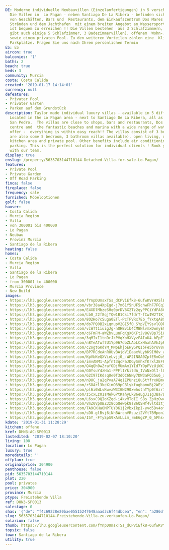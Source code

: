```yaml
---
DE: Moderne individuelle Neubauvillen (Einzelanfertigungen) in 5 verschiedenen Ausführungen.
  Die Villen in  Lo Pagan - neben Santiago De La Ribera - befinden sich in der Nähe
  von Geschäften, Bars und  Restaurants, dem Einkaufszentrum Dos Mares und den fantastischen
  Stränden und dem Jachthafen  mit einem breiten Angebot an Wassersportarten. Alles
  ist bequem zu erreichen !! Die Villen bestehen  aus 3 Schlafzimmern, 2 Bädern (es
  gibt auch einige 5 Schlafzimmer, 3 Badezimmervillen), offenem  Wohn-, Ess- und Küchenbereich
  sowie einem privaten Pool. Zu den weiteren Vorteilen zählen eine  Klimaanlage und
  Parkplätze. Fragen Sie uns nach Ihrem persönlichen Termin
ES: ES
aircon: true
balconies: '1'
baths: 2
beach: true
beds: 3
community: Murcia
costa: Costa Calida
created: '2019-01-17 14:14:01'
currency: null
defeatures:
- Privater Pool
- Privater Garten
- Parken auf dem Grundstück
description: Taylor made individual luxury villas - available in 5 different designs!
  Located in the Lo Pagan area - next to Santiago De La Ribera, all as as a part of
  San Pedro.  The villas are close to shops, bars and restaurants, Dos Mares shopping
  centre and  the fantastic beaches and marina with a wide range of water sports on
  offer -  everything is within easy reach!! The villas consist of 3 bedrooms, 2 bathrooms  (there
  are also some 5 bedroom, 3 bathroom villas available), open living, dining  and
  kitchen area and private pool. Other benefits include air conditioning and off  road
  parking. This is the perfect solution for individual clients ! Book your  viewing
  with our team.
display: true
enslug: /property/5635703144710144-Detached-Villa-for-sale-Lo-Pagan/
features:
- Private Pool
- Private Garden
- Off Road Parking
finca: false
fireplace: false
frequency: sale
furnished: Möbeloptionen
golf: false
hauser:
- Costa Calida
- Murcia Region
- Villa
- von 300001 bis 400000
- Lo Pagan
- Neubau
- Provinz Murcia
- Santiago de la Ribera
heating: false
homes:
- Costa Calida
- Murcia Region
- Villa
- Santiago de la Ribera
- Lo Pagan
- from 300001 to 400000
- Murcia Province
- New Build
images:
- https://lh3.googleusercontent.com/fYnpDUmsxTSs_dCPViEfk8-6ufwKVYHXSlB3kbxprAD2X-7ExM50Wg5h-oHTHrEWNiaUNVt6iQ0x2hk27MQw=w640-rj-e30-l100
- https://lh3.googleusercontent.com/vbr38a4XpEgd-j7m61Y5nUF5chwFhF7FCq3QPEt2hQm7gbuCx1mHP31tsy4EqOfZcCsBPqD_AXO6d6dLJ7SDkQ=w640-rj-e30-l100
- https://lh3.googleusercontent.com/E4XDlMbzeSHq0prDV6X2Tz2qyPPCiYdFA8CQT_UTJeXsEEwdN4bA7-ZCdln9M5lTrXhE-g7iBs26MJmDBFus=w640-rj-e30-l100
- https://lh3.googleusercontent.com/Lb0_22f8qjTQw1B1Csi7fdrT-fCwIW2T1KjmtrZA4YLJbjC4su5p4WFxdhEFXvk-C_J1nPCuK0lcga_QpnjF=w640-rj-e30-l100
- https://lh3.googleusercontent.com/8O2Ho7cSuga0ETl-PcTFVRx7Eb_fYxtqA8X4X-1hxcNE4x51wZHwz28IXemNJEoQTsMB-ZR7H46Og7FYLErD=w640-rj-e30-l100
- https://lh3.googleusercontent.com/do7PQ0BIxLqnupV2GI5f0_SYpVEY9svlODkh7xE6GeIIkd_9n1DZe0miyBL--3gR8I5nCmgMihqSPJh16N7x=w640-rj-e30-l100
- https://lh3.googleusercontent.com/viWTt1iuigJg-nQHBvib4CMBNlvmxDwnyEGUYxO6AuEN1uhJCLmr_hS5AjL4oVBKIv6UEf_wbNvzX9brpqY=w640-rj-e30-l100
- https://lh3.googleusercontent.com/c6FmFM-aWZbvLunFqKgX6KFtJv8GVBp75iHcZUIvPcxI-Pz8ENp3fmxiC0ZLAungBZqLte0V46fHhFCcE78F=w640-rj-e30-l100
- https://lh3.googleusercontent.com/3qMIxI1tnDrJkPVqXoHXVyzFAIuU4-bFpE11BuC8pQdzmbgeuflOULHjzR3xZYBvnA_X9BXaGbMlzK7RO05h=w640-rj-e30-l100
- https://lh3.googleusercontent.com/n8TeATwf7U1Yp967doZLAoLCxHhxhAVhJpRTZxdy4jk7ww5gTlDyX8dNCvHH0FZnQo6Y934QXuPMZE2n1vk=w640-rj-e30-l100
- https://lh3.googleusercontent.com/c2ogtGKdYM_MNpEhjoEHyGPQIbFe5bruV8oMPW9tFBSUvlT1UBDbTWCTOWqEdEObdNXTSaR9yp1z3TonS6oJ=w640-rj-e30-l100
- https://lh3.googleusercontent.com/BP7RCdeAnR8UvBAjdV1EaaxVLybK9IM8v_a8-wg_bEsbnAlcf1d9TFN88z6qpwK8lR_fZLUmqntd5RkRuvdB=w640-rj-e30-l100
- https://lh3.googleusercontent.com/KpVbKeQXVieLvjj0_-WP2IN8A0ZpfERmOo9X4YhdecIhMO_sAXFz0U7W0UahzJWBkMBB63ufIQ0O9iXWEanQaw=w640-rj-e30-l100
- https://lh3.googleusercontent.com/imvANM1-Apfnt3qcFaJDGySmhxfKrxl2EFFcEXhvF4KpCfnM8NsWeBWm5AarX0mBgC0pjFWnizuS_myDaNghFA=w640-rj-e30-l100
- https://lh3.googleusercontent.com/Q4qQh0wZrafODjMUmAm1YId7YOpFVzUjWX1Dq63OjmVRZbjRlHKAB5XLbWJWZLMNj-uX3mFZSRzL3nvCjhQ=w640-rj-e30-l100
- https://lh3.googleusercontent.com/G0YsuY4zHa1-PPFl1YkitdA_IVuNxOlI-lQU2YLZd7BGFBPubyYci77yEgRZq0HZRvpIuq7HG3oPcXlwm1Kv=w640-rj-e30-l100
- https://lh3.googleusercontent.com/G2I97IKdsqUe0T3dQC6NNy7DW3aFQ35u6_aM-zsZbQ6vFTLXDkVsgnqFlwnw_si0dczKG8j_tj4FgNGjjTxqeA=w640-rj-e30-l100
- https://lh3.googleusercontent.com/nDUC_ja2qPvaA74qiEPUnzi8u5tYfrxKBme9G-xn8Dn33mPBwKB7LKlLjCk7JlgGoX__Qe7tTzPvN5aSnR4R=w640-rj-e30-l100
- https://lh3.googleusercontent.com/rSOArl3keXimO39pC3lykfugbamuBj2WEz11udJNm7H5kLzklt4cr2h4bv6bPn5n043qWcwdzQyoYPxlf70=w640-rj-e30-l100
- https://lh3.googleusercontent.com/pl6i6WLvKwvaW3IGN290xwhotnTYp0f6zr7NPINgjtRVMBWfcDan7lfRL7ncTzYCh20zkqsT8-m3OO4nD0Ow=w640-rj-e30-l100
- https://lh3.googleusercontent.com/z5cxLz01sMekGPtKahyLkB6eLgJ11g3Ba7DrllXlBT-cugrfZv6Ume4aYLmOCHowSxfRND2-rhyw3JMBqz22=w640-rj-e30-l100
- https://lh3.googleusercontent.com/L6sxC9QIoKZgd-i4kvMTdII_S8s_ZpHzOwcIbp8bVhHZbD-oypkQAOMWpq-dcgxtzMto1Xvbcg12H8_ALRoA=w640-rj-e30-l100
- https://lh3.googleusercontent.com/VmZ0VpUBZ3z8CGQewpk8sB6QSHf4vltdztjhEV3brxDhk3m1q3bBTbUp4TTzgVkXhxpL5c9qfVQ_sTceZbp9=w640-rj-e30-l100
- https://lh3.googleusercontent.com/TA9CKHaOMPTUY0K1j2VbxIkpI-yvd5Dv4ofBa8ckYGx0Cyk5dCVDMmHuO_0obfLp02Tb94QAIrWMcXSMBa_joQ=w640-rj-e30-l100
- https://lh3.googleusercontent.com/sD0-glBvj6iNhBWrcnVRsuzi2VYt7BMponJUXAt05ydKDMSKYUcRdEsSPr9fESfBFmiP01g15sWDQ3RI8Dxh=w640-rj-e30-l100
- https://lh3.googleusercontent.com/I5Y_-FTySpS9kAmLLim_rmE6gZP_0_5Phs4ziNm_xCfqDvqvYyOtP3qdeayDDIANQhRZMmfcbzGxLpyop_c=w640-rj-e30-l100
kdate: '2019-01-31 11:28:29'
kitchen: offene
kref: DHN3-AC-SP0013
lastedited: '2019-02-07 18:10:20'
living: 108
location: Lo Pagan
luxury: true
moredetails: ''
offplan: true
originalprice: 304900
penthouse: false
pid: 5635703144710144
plot: 220
pool: privates
price: 304900
province: Murcia
ptype: Freistehende Villa
ref: DHN3-SP0013
salestage: 0
shas: '{"de": "f4c69228e20bae05515247648aaad3c6f44dbcea", "en": "a286df3c45508aad4b2f6e709a3f55a6be8e66d8"}'
slug: 5635703144710144-Freistehende-Villa-zu-verkaufen-Lo-Pagan/
solarium: false
thumb: https://lh3.googleusercontent.com/fYnpDUmsxTSs_dCPViEfk8-6ufwKVYHXSlB3kbxprAD2X-7ExM50Wg5h-oHTHrEWNiaUNVt6iQ0x2hk27MQw=w400-h240-n-rj-e30-l100
topsix: false
town: Santiago de la Ribera
utility: true
---
```

